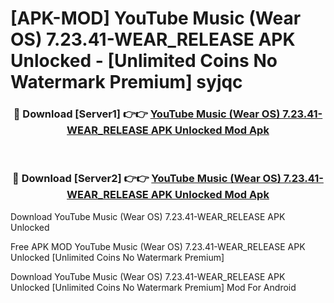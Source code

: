 # [APK-MOD] YouTube Music (Wear OS) 7.23.41-WEAR_RELEASE APK Unlocked - [Unlimited Coins No Watermark Premium] syjqc



<div align="center">
<h3>🔴 Download [Server1] 👉👉 <a href="https://momento.my/?title=YouTube_Music_(Wear_OS)_7.23.41-WEAR_RELEASE_APK_Unlocked">YouTube Music (Wear OS) 7.23.41-WEAR_RELEASE APK Unlocked Mod Apk</a></h3><br>

<h3>🔴 Download [Server2] 👉👉 <a href="https://momento.my/?title=YouTube_Music_(Wear_OS)_7.23.41-WEAR_RELEASE_APK_Unlocked">YouTube Music (Wear OS) 7.23.41-WEAR_RELEASE APK Unlocked Mod Apk</a></h3>
</div>



Download YouTube Music (Wear OS) 7.23.41-WEAR_RELEASE APK Unlocked 

Free APK MOD YouTube Music (Wear OS) 7.23.41-WEAR_RELEASE APK Unlocked [Unlimited Coins No Watermark Premium]

Download YouTube Music (Wear OS) 7.23.41-WEAR_RELEASE APK Unlocked [Unlimited Coins No Watermark Premium] Mod For Android
